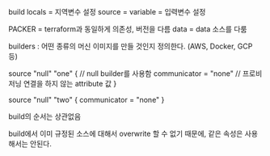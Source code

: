 build
locals = 지역변수 설정
source =
variable = 입력변수 설정 



PACKER = terraform과 동일하게 의존성, 버전을 다름
data = data 소스를 다룸


builders : 어떤 종류의 머신 이미지를 만들 것인지 정의한다. (AWS, Docker, GCP 등)




source "null" "one" {     // null builder를 사용함
  communicator = "none"   // 프로비저닝 연결을 하지 않는 attribute 값
}

source "null" "two" {
  communicator = "none"
}


build의 순서는 상관없음

build에서 이미 규정된 소스에 대해서 overwrite 할 수 없기 때문에, 같은 속성은 사용해서는 안된다.
